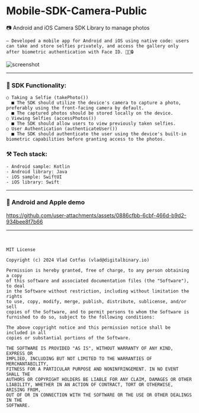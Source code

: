 # Mobile-SDK-Camera-Public
📷 Android and iOS Camera SDK Library to manage photos

`— Developed a mobile app for Android and iOS using native code: users can take and store selfies privately, and access the gallery only after biometric authentication with Face ID. 📸📱🔒`

![screenshot](https://github.com/user-attachments/assets/5adb3ee4-fda8-4d70-bfca-2adad05bce26)

-----------------

### 🧩 SDK Functionality:
```
○ Taking a Selfie (takePhoto())
  ■ The SDK should utilize the device's camera to capture a photo, preferably using the front-facing camera by default.
  ■ The captured photos should be stored locally on the device.
○ Viewing Selfies (accessPhotos())
  ■ The SDK should allow users to view previously taken selfies.
○ User Authentication (authenticateUser())
  ■ The SDK should authenticate the user using the device's built-in biometric capabilities before granting access to the photos.
```

### ⚒️ Tech stack:
`- Android sample: Kotlin`</br>
`- Android library: Java`</br>
`- iOS sample: SwiftUI`</br>
`- iOS library: Swift`</br>

<!--
📍 *[ source code of camera-sdk Android Java library available at https://github.com/cotfas/Mobile-SDK-Camera-private/tree/main/android/CameraApp/camera-sdk ]*
-->

-----------------

### 📲 Android and Apple demo

https://github.com/user-attachments/assets/0886cfbb-6cbf-466d-b9d2-934bee8f7b66

<!--
<details><summary>More videos (click to expand)</summary>

### 📲 Android demo
https://github.com/user-attachments/assets/a22ac105-31a7-4df1-8615-7f67345c691b

_*the black screen from the video is when using Biometrics (recording on android can't be made)_

### 🔥 iOS demo
https://github.com/user-attachments/assets/744cd887-81f1-4293-be82-c3b0649c5c4d

</br>

</details>
-->
-----------------

</br>

```
MIT License

Copyright (c) 2024 Vlad Cotfas (vlad@digitalbinary.io)

Permission is hereby granted, free of charge, to any person obtaining a copy
of this software and associated documentation files (the "Software"), to deal
in the Software without restriction, including without limitation the rights
to use, copy, modify, merge, publish, distribute, sublicense, and/or sell
copies of the Software, and to permit persons to whom the Software is
furnished to do so, subject to the following conditions:

The above copyright notice and this permission notice shall be included in all
copies or substantial portions of the Software.

THE SOFTWARE IS PROVIDED "AS IS", WITHOUT WARRANTY OF ANY KIND, EXPRESS OR
IMPLIED, INCLUDING BUT NOT LIMITED TO THE WARRANTIES OF MERCHANTABILITY,
FITNESS FOR A PARTICULAR PURPOSE AND NONINFRINGEMENT. IN NO EVENT SHALL THE
AUTHORS OR COPYRIGHT HOLDERS BE LIABLE FOR ANY CLAIM, DAMAGES OR OTHER
LIABILITY, WHETHER IN AN ACTION OF CONTRACT, TORT OR OTHERWISE, ARISING FROM,
OUT OF OR IN CONNECTION WITH THE SOFTWARE OR THE USE OR OTHER DEALINGS IN THE
SOFTWARE.
```

